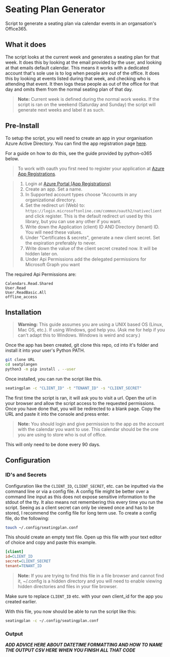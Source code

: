 
# Seating Plan Generator

Script to generate a seating plan via calendar events in an organsation's Office365.

## What it does

The script looks at the current week and generates a seating plan for that week. It does this by looking at the email provided by the user, and looking at that emails default calendar. This means it works with a dedicated account that's sole use is to log when people are out of the office. It does this by looking at events listed during that week, and checking who is attending that event. It then logs these people as out of the office for that day and omits them from the normal seating plan of that day.

> **Note:** Current week is defined during the normal work weeks. If the script is ran on the weekend (Saturday and Sunday) the script will generate next weeks and label it as such.

## Pre-Install

To setup the script, you will need to create an app in your organisation Azure Active Directory. You can find the app registration page [here](hhttps://portal.azure.com/#blade/Microsoft_AAD_IAM/ActiveDirectoryMenuBlade/RegisteredApps).

For a guide on how to do this, see the guide provided by python-o365 below.

> To work with oauth you first need to register your application at [Azure App Registrations](https://portal.azure.com/#blade/Microsoft_AAD_RegisteredApps/ApplicationsListBlade).

>    1. Login at [Azure Portal (App Registrations)](https://portal.azure.com/#blade/Microsoft_AAD_RegisteredApps/ApplicationsListBlade)
>    1. Create an app. Set a name.
>    1. In Supported account types choose "Accounts in any organizational directory.
>    1. Set the redirect uri (Web) to: `https://login.microsoftonline.com/common/oauth2/nativeclient` and click register. This is the default redirect uri used by this library, but you can use any other if you want.
>    1. Write down the Application (client) ID AND Directory (tenant) ID. You will need these values.
>    1. Under "Certificates & secrets", generate a new client secret. Set the expiration preferably to never.
>    1. Write down the value of the client secret created now. It will be hidden later on.
>    1. Under Api Permissions add the delegated permissions for Microsoft Graph you want

The required Api Permissions are:

```
Calendars.Read.Shared
User.Read
User.ReadBasic.All
offline_access
```

## Installation

> **Warning:** This guide assumes you are using a UNIX based OS (Linux, Mac OS, etc.). If using Windows, god help you. (Ask me for help if you can't adapt this to Windows. Windows is weird and scary.)

Once the app has been created, git clone this repo, cd into it's folder and install it into your user's Python PATH.

```sh
git clone URL
cd seatplangen
python3 -m pip install . --user
```

Once installed, you can run the script like this.

```sh
seatingplan -c "CLIENT_ID" -t "TENANT_ID" -s "CLIENT_SECRET"
```

The first time the script is ran, it will ask you to visit a url. Open the url in your browser and allow the script access to the requested permissions. Once you have done that, you will be redirected to a blank page. Copy the URL and paste it into the console and press enter.

> **Note:** You should login and give permission to the app *as* the account with the calendar you want to use. This calendar should be the one you are using to store who is out of office.

This will only need to be done every 90 days.

## Configuration

### ID's and Secrets

Configuration like the `CLIENT_ID`, `CLIENT_SECRET`, etc. can be inputted via the command line or via a config file. A config file might be better over a command line input as this does not expose sensitive information to the stdout of the tty. It also means not remembering this every time you run the script. Seeing as a client secret can only be viewed once and has to be stored, I recommend the config file for long term use. To create a config file, do the following:

```sh
touch ~/.config/seatingplan.conf
```

This should create an empty text file. Open up this file with your text editor of choice and copy and paste this example.

```ini
[client]
id=CLIENT_ID
secret=CLIENT_SECRET
tenant=TENANT_ID
```

> **Note:** If you are trying to find this file in a file browser and cannot find it, ~/.config is a hidden directory and you will need to enable viewing hidden directories and files in your file browser.

Make sure to replace `CLIENT_ID` etc. with your own client_id for the app you created earlier.

With this file, you now should be able to run the script like this:

```sh
seatingplan -c ~/.config/seatingplan.conf
```

### Output

***ADD ADVICE HERE ABOUT DATETIME FORMATTING AND HOW TO NAME THE OUTPUT CSV HERE WHEN YOU FINISH ALL THAT CODE***
